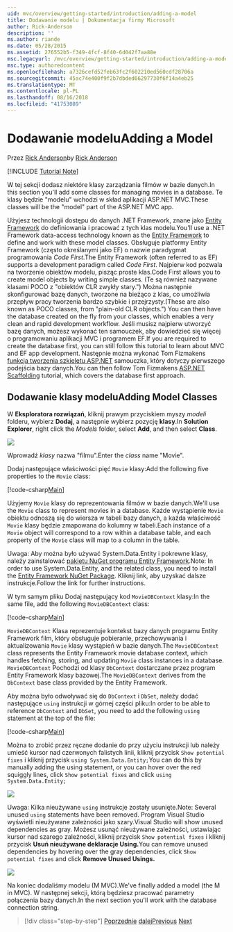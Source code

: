 ```yaml
---
uid: mvc/overview/getting-started/introduction/adding-a-model
title: Dodawanie modelu | Dokumentacja firmy Microsoft
author: Rick-Anderson
description: ''
ms.author: riande
ms.date: 05/28/2015
ms.assetid: 276552b5-f349-4fcf-8f40-6d042f7aa88e
msc.legacyurl: /mvc/overview/getting-started/introduction/adding-a-model
msc.type: authoredcontent
ms.openlocfilehash: a7326cefd52feb63fc2f602210ed560cdf28706a
ms.sourcegitcommit: 45ac74e400f9f2b7dbded66297730f6f14a4eb25
ms.translationtype: MT
ms.contentlocale: pl-PL
ms.lasthandoff: 08/16/2018
ms.locfileid: "41753089"
---
```

<a name="adding-a-model"></a><span data-ttu-id="784b7-102">Dodawanie modelu</span><span class="sxs-lookup"><span data-stu-id="784b7-102">Adding a Model</span></span>
====================
<span data-ttu-id="784b7-103">Przez [Rick Anderson](https://github.com/Rick-Anderson)</span><span class="sxs-lookup"><span data-stu-id="784b7-103">by [Rick Anderson](https://github.com/Rick-Anderson)</span></span>

[!INCLUDE [Tutorial Note](sample/code-location.md)]

<span data-ttu-id="784b7-104">W tej sekcji dodasz niektóre klasy zarządzania filmów w bazie danych.</span><span class="sxs-lookup"><span data-stu-id="784b7-104">In this section you'll add some classes for managing movies in a database.</span></span> <span data-ttu-id="784b7-105">Te klasy będzie &quot;modelu&quot; wchodzi w skład aplikacji ASP.NET MVC.</span><span class="sxs-lookup"><span data-stu-id="784b7-105">These classes will be the &quot;model&quot; part of the ASP.NET MVC app.</span></span>

<span data-ttu-id="784b7-106">Użyjesz technologii dostępu do danych .NET Framework, znane jako [Entity Framework](https://docs.microsoft.com/ef/) do definiowania i pracować z tych klas modelu.</span><span class="sxs-lookup"><span data-stu-id="784b7-106">You'll use a .NET Framework data-access technology known as the [Entity Framework](https://docs.microsoft.com/ef/) to define and work with these model classes.</span></span> <span data-ttu-id="784b7-107">Obsługuje platformy Entity Framework (często określanymi jako EF) o nazwie paradygmat programowania *Code First*.</span><span class="sxs-lookup"><span data-stu-id="784b7-107">The Entity Framework (often referred to as EF) supports a development paradigm called *Code First*.</span></span> <span data-ttu-id="784b7-108">Najpierw kod pozwala na tworzenie obiektów modelu, pisząc proste klas.</span><span class="sxs-lookup"><span data-stu-id="784b7-108">Code First allows you to create model objects by writing simple classes.</span></span> <span data-ttu-id="784b7-109">(Te są również nazywane klasami POCO z &quot;obiektów CLR zwykły stary.&quot;) Można następnie skonfigurować bazę danych, tworzone na bieżąco z klas, co umożliwia przepływ pracy tworzenia bardzo szybkie i przejrzysty.</span><span class="sxs-lookup"><span data-stu-id="784b7-109">(These are also known as POCO classes, from &quot;plain-old CLR objects.&quot;) You can then have the database created on the fly from your classes, which enables a very clean and rapid development workflow.</span></span> <span data-ttu-id="784b7-110">Jeśli musisz najpierw utworzyć bazę danych, możesz wykonać ten samouczek, aby dowiedzieć się więcej o programowaniu aplikacji MVC i programem EF.</span><span class="sxs-lookup"><span data-stu-id="784b7-110">If you are required to create the database first, you can still follow this tutorial to learn about MVC and EF app development.</span></span> <span data-ttu-id="784b7-111">Następnie można wykonać Tom Fizmakens [funkcja tworzenia szkieletu ASP.NET](xref:visual-studio/overview/2013/aspnet-scaffolding-overview) samouczka, który dotyczy pierwszego podejścia bazy danych.</span><span class="sxs-lookup"><span data-stu-id="784b7-111">You can then follow Tom Fizmakens [ASP.NET Scaffolding](xref:visual-studio/overview/2013/aspnet-scaffolding-overview) tutorial, which covers the database first approach.</span></span>

## <a name="adding-model-classes"></a><span data-ttu-id="784b7-112">Dodawanie klasy modelu</span><span class="sxs-lookup"><span data-stu-id="784b7-112">Adding Model Classes</span></span>

<span data-ttu-id="784b7-113">W **Eksploratora rozwiązań**, kliknij prawym przyciskiem myszy *modeli* folderu, wybierz **Dodaj**, a następnie wybierz pozycję **klasy**.</span><span class="sxs-lookup"><span data-stu-id="784b7-113">In **Solution Explorer**, right click the *Models* folder, select **Add**, and then select **Class**.</span></span>

![](adding-a-model/_static/image1.png)

<span data-ttu-id="784b7-114">Wprowadź *klasy* nazwa &quot;filmu&quot;.</span><span class="sxs-lookup"><span data-stu-id="784b7-114">Enter the *class* name &quot;Movie&quot;.</span></span>

<span data-ttu-id="784b7-115">Dodaj następujące właściwości pięć `Movie` klasy:</span><span class="sxs-lookup"><span data-stu-id="784b7-115">Add the following five properties to the `Movie` class:</span></span>

[!code-csharp[Main](adding-a-model/samples/sample1.cs)]

<span data-ttu-id="784b7-116">Użyjemy `Movie` klasy do reprezentowania filmów w bazie danych.</span><span class="sxs-lookup"><span data-stu-id="784b7-116">We'll use the `Movie` class to represent movies in a database.</span></span> <span data-ttu-id="784b7-117">Każde wystąpienie `Movie` obiektu odnoszą się do wiersza w tabeli bazy danych, a każda właściwość `Movie` klasy będzie zmapowana do kolumny w tabeli.</span><span class="sxs-lookup"><span data-stu-id="784b7-117">Each instance of a `Movie` object will correspond to a row within a database table, and each property of the `Movie` class will map to a column in the table.</span></span>

<span data-ttu-id="784b7-118">Uwaga: Aby można było używać System.Data.Entity i pokrewne klasy, należy zainstalować [pakietu NuGet programu Entity Framework](https://www.nuget.org/packages/EntityFramework/).</span><span class="sxs-lookup"><span data-stu-id="784b7-118">Note: In order to use System.Data.Entity, and the related class, you need to install the [Entity Framework NuGet Package](https://www.nuget.org/packages/EntityFramework/).</span></span> <span data-ttu-id="784b7-119">Kliknij link, aby uzyskać dalsze instrukcje.</span><span class="sxs-lookup"><span data-stu-id="784b7-119">Follow the link for further instructions.</span></span>

<span data-ttu-id="784b7-120">W tym samym pliku Dodaj następujący kod `MovieDBContext` klasy:</span><span class="sxs-lookup"><span data-stu-id="784b7-120">In the same file, add the following `MovieDBContext` class:</span></span>

[!code-csharp[Main](adding-a-model/samples/sample2.cs?highlight=2,15-18)]

<span data-ttu-id="784b7-121">`MovieDBContext` Klasa reprezentuje kontekst bazy danych programu Entity Framework film, który obsługuje pobieranie, przechowywania i aktualizowania `Movie` klasy wystąpień w bazie danych.</span><span class="sxs-lookup"><span data-stu-id="784b7-121">The `MovieDBContext` class represents the Entity Framework movie database context, which handles fetching, storing, and updating `Movie` class instances in a database.</span></span> <span data-ttu-id="784b7-122">`MovieDBContext` Pochodzi od klasy `DbContext` dostarczane przez program Entity Framework klasy bazowej.</span><span class="sxs-lookup"><span data-stu-id="784b7-122">The `MovieDBContext` derives from the `DbContext` base class provided by the Entity Framework.</span></span>

<span data-ttu-id="784b7-123">Aby można było odwoływać się do `DbContext` i `DbSet`, należy dodać następujące `using` instrukcji w górnej części pliku:</span><span class="sxs-lookup"><span data-stu-id="784b7-123">In order to be able to reference `DbContext` and `DbSet`, you need to add the following `using` statement at the top of the file:</span></span>

[!code-csharp[Main](adding-a-model/samples/sample3.cs)]

<span data-ttu-id="784b7-124">Można to zrobić przez ręczne dodanie do przy użyciu instrukcji lub należy umieść kursor nad czerwonych falistych linii, kliknij przycisk `Show potential fixes` i kliknij przycisk `using System.Data.Entity;`</span><span class="sxs-lookup"><span data-stu-id="784b7-124">You can do this by manually adding the using statement, or you can hover over the red squiggly lines, click `Show potential fixes` and click `using System.Data.Entity;`</span></span>

![](adding-a-model/_static/image2.png)

<span data-ttu-id="784b7-125">Uwaga: Kilka nieużywane `using` instrukcje zostały usunięte.</span><span class="sxs-lookup"><span data-stu-id="784b7-125">Note: Several unused `using` statements have been removed.</span></span> <span data-ttu-id="784b7-126">Program Visual Studio wyświetli nieużywane zależności jako szary.</span><span class="sxs-lookup"><span data-stu-id="784b7-126">Visual Studio will show unused dependencies as gray.</span></span> <span data-ttu-id="784b7-127">Możesz usunąć nieużywane zależności, ustawiając kursor nad szarego zależności, kliknij przycisk `Show potential fixes` i kliknij przycisk **Usuń nieużywane deklaracje Using.**</span><span class="sxs-lookup"><span data-stu-id="784b7-127">You can remove unused dependencies by hovering over the gray dependencies, click `Show potential fixes` and click **Remove Unused Usings.**</span></span>

![](adding-a-model/_static/image3.png)

<span data-ttu-id="784b7-128">Na koniec dodaliśmy modelu (M MVC).</span><span class="sxs-lookup"><span data-stu-id="784b7-128">We've finally added a model (the M in MVC).</span></span> <span data-ttu-id="784b7-129">W następnej sekcji, którą będziesz pracować parametry połączenia bazy danych.</span><span class="sxs-lookup"><span data-stu-id="784b7-129">In the next section you'll work with the database connection string.</span></span>

> [!div class="step-by-step"]
> <span data-ttu-id="784b7-130">[Poprzednie](adding-a-view.md)
> [dalej](creating-a-connection-string.md)</span><span class="sxs-lookup"><span data-stu-id="784b7-130">[Previous](adding-a-view.md)
[Next](creating-a-connection-string.md)</span></span>
